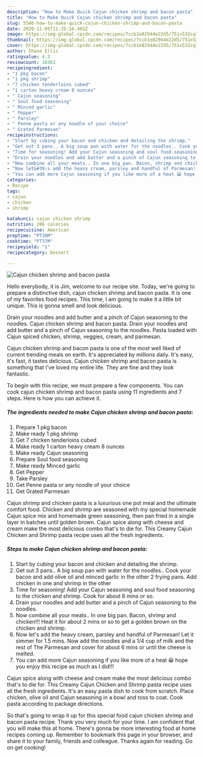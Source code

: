 ```yaml
---
description: "How to Make Quick Cajun chicken shrimp and bacon pasta"
title: "How to Make Quick Cajun chicken shrimp and bacon pasta"
slug: 5546-how-to-make-quick-cajun-chicken-shrimp-and-bacon-pasta
date: 2020-11-05T11:35:16.485Z
image: https://img-global.cpcdn.com/recipes/7ccb1e82944e22d5/751x532cq70/cajun-chicken-shrimp-and-bacon-pasta-recipe-main-photo.jpg
thumbnail: https://img-global.cpcdn.com/recipes/7ccb1e82944e22d5/751x532cq70/cajun-chicken-shrimp-and-bacon-pasta-recipe-main-photo.jpg
cover: https://img-global.cpcdn.com/recipes/7ccb1e82944e22d5/751x532cq70/cajun-chicken-shrimp-and-bacon-pasta-recipe-main-photo.jpg
author: Shane Ellis
ratingvalue: 4.3
reviewcount: 18363
recipeingredient:
- "1 pkg bacon"
- "1 pkg shrimp"
- "7 chicken tenderloins cubed"
- "1 carton heavy cream 8 ounces"
- " Cajun seasoning"
- " Soul food seasoning"
- " Minced garlic"
- " Pepper"
- " Parsley"
- " Penne pasta or any noodle of your choice"
- " Grated Parmesan"
recipeinstructions:
- "Start by cubing your bacon and chicken and detailing the shrimp."
- "Get out 3 pans.. A big soup pan with water for the noodles.. Cook your bacon and add olive oil and minced garlic in the other 2 frying pans. Add chicken in one and shrimp in the other"
- "Time for seasoning! Add your Cajun seasoning and soul food seasoning to the chicken and shrimp. Cook for about 6 mins or so."
- "Drain your noodles and add butter and a pinch of Cajun seasoning to the noodles."
- "Now combine all your meats.. In one big pan. Bacon, shrimp and chicken!!! Heat it for about 2 mins or so to get a golden brown on the chicken and shrimp."
- "Now let&#39;s add the heavy cream, parsley and handful of Parmesan! Let it simmer for 1.5 mins. Now add the noodles and a 1/4 cup of milk and the rest of The Parmesan and cover for about 6 mins or until the cheese is melted."
- "You can add more Cajun seasoning if you like more of a heat 😀 hope you enjoy this recipe as much as I did!!!"
categories:
- Recipe
tags:
- cajun
- chicken
- shrimp

katakunci: cajun chicken shrimp 
nutrition: 206 calories
recipecuisine: American
preptime: "PT30M"
cooktime: "PT37M"
recipeyield: "1"
recipecategory: Dessert

---
```



![Cajun chicken shrimp and bacon pasta](https://img-global.cpcdn.com/recipes/7ccb1e82944e22d5/751x532cq70/cajun-chicken-shrimp-and-bacon-pasta-recipe-main-photo.jpg)

Hello everybody, it is Jim, welcome to our recipe site. Today, we're going to prepare a distinctive dish, cajun chicken shrimp and bacon pasta. It is one of my favorites food recipes. This time, I am going to make it a little bit unique. This is gonna smell and look delicious.

Drain your noodles and add butter and a pinch of Cajun seasoning to the noodles. Cajun chicken shrimp and bacon pasta. Drain your noodles and add butter and a pinch of Cajun seasoning to the noodles. Pasta loaded with Cajun spiced chicken, shrimp, veggies, cream, and parmesan.

Cajun chicken shrimp and bacon pasta is one of the most well liked of current trending meals on earth. It's appreciated by millions daily. It's easy, it's fast, it tastes delicious. Cajun chicken shrimp and bacon pasta is something that I've loved my entire life. They are fine and they look fantastic.


To begin with this recipe, we must prepare a few components. You can cook cajun chicken shrimp and bacon pasta using 11 ingredients and 7 steps. Here is how you can achieve it.

<!--inarticleads1-->

##### The ingredients needed to make Cajun chicken shrimp and bacon pasta:

1. Prepare 1 pkg bacon
1. Make ready 1 pkg shrimp
1. Get 7 chicken tenderloins cubed
1. Make ready 1 carton heavy cream 8 ounces
1. Make ready  Cajun seasoning
1. Prepare  Soul food seasoning
1. Make ready  Minced garlic
1. Get  Pepper
1. Take  Parsley
1. Get  Penne pasta or any noodle of your choice
1. Get  Grated Parmesan


Cajun shrimp and chicken pasta is a luxurious one pot meal and the ultimate comfort food. Chicken and shrimp are seasoned with my special homemade Cajun spice mix and homemade green seasoning, then pan fried in a single layer in batches until golden brown. Cajun spice along with cheese and cream make the most delicious combo that&#39;s to die for. This Creamy Cajun Chicken and Shrimp pasta recipe uses all the fresh ingredients. 

<!--inarticleads2-->

##### Steps to make Cajun chicken shrimp and bacon pasta:

1. Start by cubing your bacon and chicken and detailing the shrimp.
1. Get out 3 pans.. A big soup pan with water for the noodles.. Cook your bacon and add olive oil and minced garlic in the other 2 frying pans. Add chicken in one and shrimp in the other
1. Time for seasoning! Add your Cajun seasoning and soul food seasoning to the chicken and shrimp. Cook for about 6 mins or so.
1. Drain your noodles and add butter and a pinch of Cajun seasoning to the noodles.
1. Now combine all your meats.. In one big pan. Bacon, shrimp and chicken!!! Heat it for about 2 mins or so to get a golden brown on the chicken and shrimp.
1. Now let&#39;s add the heavy cream, parsley and handful of Parmesan! Let it simmer for 1.5 mins. Now add the noodles and a 1/4 cup of milk and the rest of The Parmesan and cover for about 6 mins or until the cheese is melted.
1. You can add more Cajun seasoning if you like more of a heat 😀 hope you enjoy this recipe as much as I did!!!


Cajun spice along with cheese and cream make the most delicious combo that&#39;s to die for. This Creamy Cajun Chicken and Shrimp pasta recipe uses all the fresh ingredients. It&#39;s an easy pasta dish to cook from scratch. Place chicken, olive oil and Cajun seasoning in a bowl and toss to coat. Cook pasta according to package directions. 

So that's going to wrap it up for this special food cajun chicken shrimp and bacon pasta recipe. Thank you very much for your time. I am confident that you will make this at home. There's gonna be more interesting food at home recipes coming up. Remember to bookmark this page in your browser, and share it to your family, friends and colleague. Thanks again for reading. Go on get cooking!
